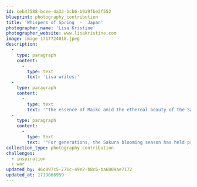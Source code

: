 ```yaml
---
id: ceb43588-bcee-4a32-bcb6-b9a9fbe2f552
blueprint: photography_contribution
title: 'Whispers of Spring  -  Japan'
photographer_name: 'Lisa Kristine'
photographer_website: www.lisakristine.com
image: image-1717724018.jpeg
description:
  -
    type: paragraph
    content:
      -
        type: text
        text: 'Lisa writes:'
  -
    type: paragraph
    content:
      -
        type: text
        text: '"The essence of Maiko amid the ethereal beauty of the Sakura blossoming season is essential in Japan. As delicate cherry blossoms paint the landscape with their ephemeral splendor, the Maiko stands as a symbol of timeless tradition and reverence for nature’s cycles.'
  -
    type: paragraph
    content:
      -
        type: text
        text: '"For generations, the Sakura blooming season has held profound significance in Japanese culture, marking the arrival of spring and the fleeting beauty of life. For the Maiko, this season holds particular importance, as it embodies the transient nature of her own journey towards mastery in their goal of becoming a Geisha. Amidst the pink-hued petals, the Maiko’s presence evokes a sense of harmony and grace, a living embodiment of the intertwining of human artistry and the natural world."'
collection_type: photography-contribution
challenges:
  - inspiration
  - war
updated_by: 46c097c5-771c-49e2-b8c6-ba6009ae7172
updated_at: 1719066959
---
```


